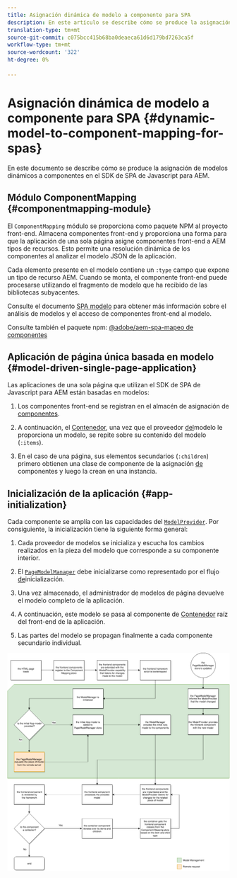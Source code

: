 ```yaml
---
title: Asignación dinámica de modelo a componente para SPA
description: En este artículo se describe cómo se produce la asignación de modelos dinámicos a componentes en el SDK de SPA de JavaScript para AEM.
translation-type: tm+mt
source-git-commit: c075bcc415b68ba0deaeca61d6d179bd7263ca5f
workflow-type: tm+mt
source-wordcount: '322'
ht-degree: 0%

---
```



# Asignación dinámica de modelo a componente para SPA {#dynamic-model-to-component-mapping-for-spas}

En este documento se describe cómo se produce la asignación de modelos dinámicos a componentes en el SDK de SPA de Javascript para AEM.

## Módulo ComponentMapping {#componentmapping-module}

El `ComponentMapping` módulo se proporciona como paquete NPM al proyecto front-end. Almacena componentes front-end y proporciona una forma para que la aplicación de una sola página asigne componentes front-end a AEM tipos de recursos. Esto permite una resolución dinámica de los componentes al analizar el modelo JSON de la aplicación.

Cada elemento presente en el modelo contiene un `:type` campo que expone un tipo de recurso AEM. Cuando se monta, el componente front-end puede procesarse utilizando el fragmento de modelo que ha recibido de las bibliotecas subyacentes.

Consulte el documento [SPA modelo](blueprint.md) para obtener más información sobre el análisis de modelos y el acceso de componentes front-end al modelo.

Consulte también el paquete npm: [@adobe/aem-spa-mapeo de componentes](https://www.npmjs.com/package/@adobe/aem-spa-component-mapping)

## Aplicación de página única basada en modelo {#model-driven-single-page-application}

Las aplicaciones de una sola página que utilizan el SDK de SPA de Javascript para AEM están basadas en modelos:

1. Los componentes front-end se registran en el almacén de asignación de [componentes](#componentmapping-module).
1. A continuación, el [Contenedor](blueprint.md#container), una vez que el proveedor [del](blueprint.md#the-model-provider)modelo le proporciona un modelo, se repite sobre su contenido del modelo (`:items`).

1. En el caso de una página, sus elementos secundarios (`:children`) primero obtienen una clase de componente de la asignación [de](blueprint.md#componentmapping) componentes y luego la crean en una instancia.

## Inicialización de la aplicación {#app-initialization}

Cada componente se amplía con las capacidades del [`ModelProvider`](blueprint.md#the-model-provider). Por consiguiente, la inicialización tiene la siguiente forma general:

1. Cada proveedor de modelos se inicializa y escucha los cambios realizados en la pieza del modelo que corresponde a su componente interior.
1. El [`PageModelManager`](blueprint.md#pagemodelmanager) debe inicializarse como representado por el flujo [de](blueprint.md)inicialización.

1. Una vez almacenado, el administrador de modelos de página devuelve el modelo completo de la aplicación.
1. A continuación, este modelo se pasa al componente de [Contenedor](blueprint.md#container) raíz del front-end de la aplicación.
1. Las partes del modelo se propagan finalmente a cada componente secundario individual.

![Inicialización del modelo de aplicación](assets/app-model-initialization.png)
